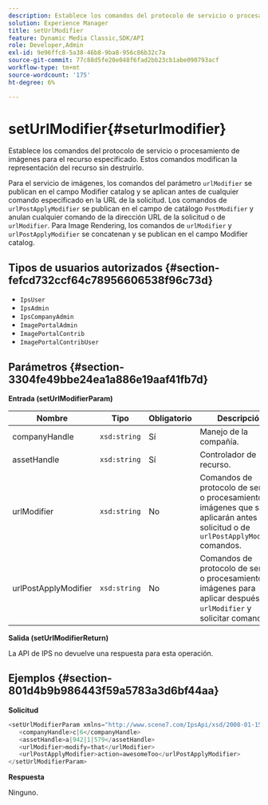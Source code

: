 ```yaml
---
description: Establece los comandos del protocolo de servicio o procesamiento de imágenes para el recurso especificado. Estos comandos modifican la representación del recurso sin destruirlo.
solution: Experience Manager
title: setUrlModifier
feature: Dynamic Media Classic,SDK/API
role: Developer,Admin
exl-id: 9e96ffc8-5a38-46b8-9ba8-956c86b32c7a
source-git-commit: 77c88d5fe20e048f6fad2bb23cb1abe090793acf
workflow-type: tm+mt
source-wordcount: '175'
ht-degree: 6%

---
```


# setUrlModifier{#seturlmodifier}

Establece los comandos del protocolo de servicio o procesamiento de imágenes para el recurso especificado. Estos comandos modifican la representación del recurso sin destruirlo.

Para el servicio de imágenes, los comandos del parámetro `urlModifier` se publican en el campo Modifier catalog y se aplican antes de cualquier comando especificado en la URL de la solicitud. Los comandos de `urlPostApplyModifier` se publican en el campo de catálogo `PostModifier` y anulan cualquier comando de la dirección URL de la solicitud o de `urlModifier`. Para Image Rendering, los comandos de `urlModifier` y `urlPostApplyModifier` se concatenan y se publican en el campo Modifier catalog.

## Tipos de usuarios autorizados {#section-fefcd732ccf64c78956606538f96c73d}

* `IpsUser`
* `IpsAdmin`
* `IpsCompanyAdmin`
* `ImagePortalAdmin`
* `ImagePortalContrib`
* `ImagePortalContribUser`

## Parámetros {#section-3304fe49bbe24ea1a886e19aaf41fb7d}

**Entrada (setUrlModifierParam)**

| Nombre | Tipo | Obligatorio | Descripción |
|---|---|---|---|
| companyHandle | `xsd:string` | Sí | Manejo de la compañía. |
| assetHandle | `xsd:string` | Sí | Controlador de recurso. |
| urlModifier | `xsd:string` | No | Comandos de protocolo de servicio o procesamiento de imágenes que se aplicarán antes de la solicitud o de `urlPostApplyModifier` comandos. |
| urlPostApplyModifier | `xsd:string` | No | Comandos de protocolo de servicio o procesamiento de imágenes para aplicar después de `urlModifier` y solicitar comandos. |

**Salida (setUrlModifierReturn)**

La API de IPS no devuelve una respuesta para esta operación.

## Ejemplos {#section-801d4b9b986443f59a5783a3d6bf44aa}

**Solicitud**

```java
<setUrlModifierParam xmlns="http://www.scene7.com/IpsApi/xsd/2008-01-15">
   <companyHandle>c|6</companyHandle>
   <assetHandle>a|942|1|579</assetHandle>
   <urlModifier>modify=that</urlModifier>
   <urlPostApplyModifier>action=awesomeToo</urlPostApplyModifier>
</setUrlModifierParam>
```

**Respuesta**

Ninguno.
